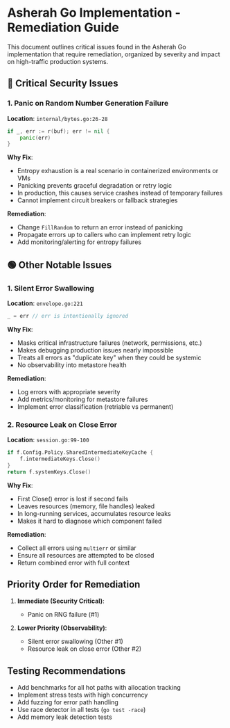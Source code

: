 # Asherah Go Implementation - Remediation Guide

This document outlines critical issues found in the Asherah Go implementation that require remediation, organized by severity and impact on high-traffic production systems.

## 🔴 Critical Security Issues

### 1. Panic on Random Number Generation Failure
**Location**: `internal/bytes.go:26-28`
```go
if _, err := r(buf); err != nil {
    panic(err)
}
```

**Why Fix**:
- Entropy exhaustion is a real scenario in containerized environments or VMs
- Panicking prevents graceful degradation or retry logic
- In production, this causes service crashes instead of temporary failures
- Cannot implement circuit breakers or fallback strategies

**Remediation**:
- Change `FillRandom` to return an error instead of panicking
- Propagate errors up to callers who can implement retry logic
- Add monitoring/alerting for entropy failures

## 🟢 Other Notable Issues

### 1. Silent Error Swallowing
**Location**: `envelope.go:221`
```go
_ = err // err is intentionally ignored
```

**Why Fix**:
- Masks critical infrastructure failures (network, permissions, etc.)
- Makes debugging production issues nearly impossible
- Treats all errors as "duplicate key" when they could be systemic
- No observability into metastore health

**Remediation**:
- Log errors with appropriate severity
- Add metrics/monitoring for metastore failures
- Implement error classification (retriable vs permanent)

### 2. Resource Leak on Close Error
**Location**: `session.go:99-100`
```go
if f.Config.Policy.SharedIntermediateKeyCache {
    f.intermediateKeys.Close()
}
return f.systemKeys.Close()
```

**Why Fix**:
- First Close() error is lost if second fails
- Leaves resources (memory, file handles) leaked
- In long-running services, accumulates resource leaks
- Makes it hard to diagnose which component failed

**Remediation**:
- Collect all errors using `multierr` or similar
- Ensure all resources are attempted to be closed
- Return combined error with full context

## Priority Order for Remediation

1. **Immediate (Security Critical)**:
   - Panic on RNG failure (#1)

2. **Lower Priority (Observability)**:
   - Silent error swallowing (Other #1)
   - Resource leak on close error (Other #2)

## Testing Recommendations

- Add benchmarks for all hot paths with allocation tracking
- Implement stress tests with high concurrency
- Add fuzzing for error path handling
- Use race detector in all tests (`go test -race`)
- Add memory leak detection tests